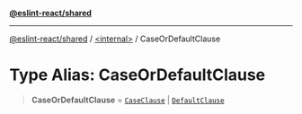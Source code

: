 [**@eslint-react/shared**](../../README.md)

***

[@eslint-react/shared](../../README.md) / [\<internal\>](../README.md) / CaseOrDefaultClause

# Type Alias: CaseOrDefaultClause

> **CaseOrDefaultClause** = [`CaseClause`](../interfaces/CaseClause.md) \| [`DefaultClause`](../interfaces/DefaultClause.md)
